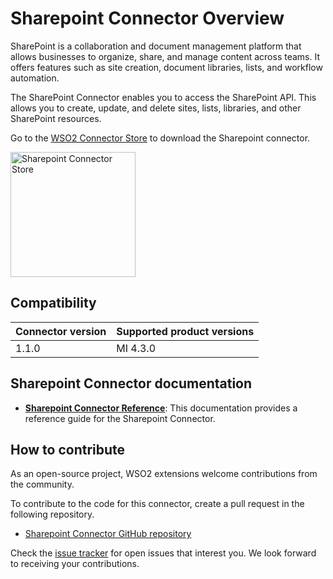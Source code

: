 # Sharepoint Connector Overview

SharePoint is a collaboration and document management platform that allows businesses to organize, share, and manage content across teams. It offers features such as site creation, document libraries, lists, and workflow automation.

The SharePoint Connector enables you to access the SharePoint API. This allows you to create, update, and delete sites, lists, libraries, and other SharePoint resources.

Go to the <a target="_blank" href="https://store.wso2.com/connector/esb-connector-sharepoint">WSO2 Connector Store</a> to download the Sharepoint connector.

<img src="{{base_path}}/assets/img/integrate/connectors/sharepoint-store.png" title="Sharepoint Connector Store" width="200" alt="Sharepoint Connector Store"/>

## Compatibility

| Connector version | Supported product versions |
|-------------------|-------------|
| 1.1.0             | MI 4.3.0 |

## Sharepoint Connector documentation

* **[Sharepoint Connector Reference]({{base_path}}/reference/connectors/sharepoint-connector/sharepoint-configuration/)**: This documentation provides a reference guide for the Sharepoint Connector.

## How to contribute

As an open-source project, WSO2 extensions welcome contributions from the community. 

To contribute to the code for this connector, create a pull request in the following repository. 

* [Sharepoint Connector GitHub repository](https://github.com/wso2-extensions/esb-connector-sharepoint)

Check the [issue tracker](https://github.com/wso2/micro-integrator/issues) for open issues that interest you. We look forward to receiving your contributions.
